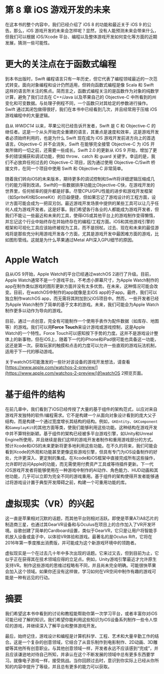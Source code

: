 # 第 8 章 iOS 游戏开发的未来

在这本书的整个内容中，我们已经介绍了 iOS 8 的功能和最近关于 iOS 9 的公告。那么，iOS 游戏开发的未来会怎样呢？显然，没有人能预测未来会带来什么，但我们可以根据 iOS/Xcode 平台、编程以及整体游戏开发如何变化等方面的近期发展，猜测一些可能性。

# 更大的关注点在于函数式编程

到本书出版时，Swift 编程语言只有一年历史，但它代表了编程领域最近的一次范式转变。面向对象编程和设计仍然适用，但转向函数式编程是像 Scala 和 Swift 这样的语言所关注的焦点。简而言之，函数式编程关注的是函数作为对象的纯数学计算，避免了我们过去在 C++/Java 以及苹果自己的 Objective-C 中所看到的州变化和可变数据。与处理子例程不同，一个函数只对其给定的参数进行操作。Swift 通过其闭包做得很好，我们在本书中已经看到几次，并且经常用于压缩 iOS 游戏编程中的大量逻辑。

自从 *WWDC14* 以来，苹果公司已经告诉开发者，Swift 是 C 和 Objective-C 的继任者。这是一个从头开始完全重建的语言，其重点是速度和效率，这是游戏开发者必须始终利用的，也是为什么 Swift 现在成为 iOS 游戏开发前进方向上的首选语言。Objective-C 并不会消失，Swift 在能够完全接管 Objective-C 为 iOS 开发所做的一切之前，还需要一些成长。Swift 2.0 的更新从 iOS 9 开始，增加了更多的错误捕获和调试功能，例如 throw、catch 和 guard 关键字。幸运的是，我们不必放弃任何过去的 Objective-C 项目，因为通过使用 Objective-C/Swift 桥接文件，在同一个项目中使用 Swift 和 Objective-C 非常简单。

随着我们转向iOS的未来版本，期待更多的调试控制和Swift将详细逻辑压缩成几行的能力得到改进。Swift的一些数据排序功能比Objective-C快，在游戏开发的世界里，任何帧率的提升都是好事。尽管CPU/GPU性能的进步和游戏开发框架（如SpriteKit和SceneKit）的日益便捷，但如果忘记了游戏设计的工程方面，设计方面可能会成为一把双刃剑。最近游戏开发场景中提供的某些工具可以让几乎任何人成为游戏开发者。这是好事。我们希望各行各业的人都能成为游戏开发者，但我们不能让一些最近和未来的工具，使得iOS或其他平台上的游戏制作变得懒惰，并忘记这个行业中始终存在并始终存在的编程/工程方面。iOS和其他游戏引擎的框架和可视化工具应该始终被视为工具，而不是拐杖。过去、现在和未来的最佳游戏将是那些充分利用游戏开发各个方面，尤其是游戏开发中最困难方面的游戏，比如图形管线。这就是为什么苹果通过Metal API深入GPU细节的原因。

# Apple Watch

自从iOS 9开始，Apple Watch的平台已经通过watchOS 2进行了升级。目前，Apple Watch通常不是一个游戏平台。不考虑小屏幕尺寸，为Apple Watch制作的app在制作类似游戏的图形更新方面并没有太多优势。在未来，这种情况可能会改变。目前，在watchOS中制作的app就像是主iOS app的子app。最终，我们可以独立制作watchOS app，而无需将其附加到父iOS项目中。然而，一些开发者已经为Apple Watch制作了简单的基于文本的游戏。未来，我们可能会为Apple Watch制作更多以动作为导向的游戏。

目前，通过一点创意，完全有可能制作一个使用手表作为配件数据（如库存、地图等）的游戏。我们可以用**Force Touch**来设计游戏或游戏控制，这是Apple Watch的一个特性。Force Touch可以感知按下手势的力度。这并不是游戏设计整体上的新事物，但在iOS上，随着下一代的iPhone和iPad很可能也具备这一功能，这还是第一次。获取玩家的触摸和点击的力度可以允许一些直观的游戏玩法机制，适用于下一代的移动游戏。

关于watchOS可能激发的一些针对该设备的游戏开发想法，请查看[https://www.apple.com/watchos-2-preview/](https://www.apple.com/watchos-2-preview/)的watchOS 2预览页面。

# 基于组件的结构

在前几章中，我们看到了iOS已经传授了大量的基于组件的架构范式，以应对来自游戏开发独特的软件/编程需求。它不是构建一个从面向对象设计看到的庞大父子结构，而是构建一个通过宽度增长其结构的结构。例如，`GKEntity`、`GKComponent`和`GameplayKit`的其他方面等类，使我们能够利用这些功能。这种结构在游戏开发中并不算特别新颖。基于组件的架构已经被多平台游戏引擎，如Unity和Unreal Engine所使用，并且继续是我们这样的游戏开发者制作和重用游戏部分的方式。预计Xcode和iOS的未来更新将更多地利用这些功能。在不久的将来，我们可能会看到Xcode的外观和功能甚至更像这些游戏引擎，但具有专门为iOS设备制作的好处，允许更深入、更定制的集成。在Xcode和iOS框架中直接完成所有这些操作，允许即时访问Apple的功能，而无需使用付费资产工具或等待插件更新。下一代iOS游戏开发者将能够使用在一种游戏中制作的AI动作、角色能力、HUD动画和其他功能，几乎可以立即为完全不同的游戏重用。基于组件的架构使得开发者能够通过将游戏设计置于典型开发障碍之前，构建一个可重用功能的库。

# 虚拟现实（VR）的兴起

这一直是苹果相对沉默的话题，而其他平台则相对活跃。即使是苹果A7/A8芯片的制造商三星，也通过其GearVR设备和与Oculus在项目上的合作加入了VR开发环境。谷歌创建了简单的Cardboard设置，类似于GearVR，它只是让用户将智能手机放入设备或盒子中，以体验VR体验和游戏。最著名的是Oculus Rift，它将在2016年第一季度推出消费版，并可能成为这个新游戏环境中的领跑者。

虚拟现实是一个在过去几十年中多次出现的话题。它来过又去，但到目前为止，它似乎正在获得其在技术领域应得的立足点。例如，Unity游戏引擎最近才允许原生支持VR。制作这些游戏的思维过程略有不同，并且尚未完全明确。可能很快苹果会加入这个领域。如果你还没有这样做，学习如何在VR空间中制作有趣的游戏可能是一种有远见的行动。

# 摘要

我们希望这本书中看到的讨论和教程能帮助你第一次学习平台，或者丰富你对iOS可能已经了解的知识。我们希望你能利用这些知识为iOS设备系列制作一些令人惊叹的游戏，并继续深入了解平台和整体游戏开发。

最后，始终记住，游戏设计和编程是计算机科学、工程、艺术和大量辛勤工作的结合。这是一个复杂的创意领域，它结合了从音乐制作到电影制作、2D动画、3D雕塑等其他所有创意职业。与其他创意领域一样，开发者永远不应该感到“完成”，并且应该谦逊地对待自己所知，并承认在这个不断发展的领域中总有更多东西要学习。就像电子游戏一样，接受挑战。当你回顾过去时，意识到你实际上已经从你所知的内容中提升了等级，并且总有更多的能力可以获取。
